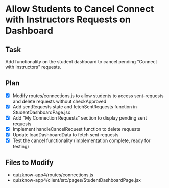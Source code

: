 # Allow Students to Cancel Connect with Instructors Requests on Dashboard

## Task
Add functionality on the student dashboard to cancel pending "Connect with Instructors" requests.

## Plan
- [x] Modify routes/connections.js to allow students to access sent-requests and delete requests without checkApproved
- [x] Add sentRequests state and fetchSentRequests function in StudentDashboardPage.jsx
- [x] Add "My Connection Requests" section to display pending sent requests
- [x] Implement handleCancelRequest function to delete requests
- [x] Update loadDashboardData to fetch sent requests
- [x] Test the cancel functionality (implementation complete, ready for testing)

## Files to Modify
- quizknow-app4/routes/connections.js
- quizknow-app4/client/src/pages/StudentDashboardPage.jsx

